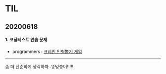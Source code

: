 # TIL
## 20200618
#### 1. 코딩테스트 연습 문제
- programmers : [크레인 인형뽑기 게임]()

<hr/>
좀 더 단순하게 생각하자..똥멍충이!!!!!
